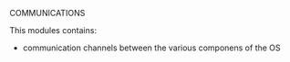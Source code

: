 COMMUNICATIONS 

This modules contains:
- communication channels between the various componens of the OS